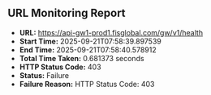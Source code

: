 ## URL Monitoring Report

- **URL:** https://api-gw1-prod1.fisglobal.com/gw/v1/health
- **Start Time:** 2025-09-21T07:58:39.897539
- **End Time:** 2025-09-21T07:58:40.578912
- **Total Time Taken:** 0.681373 seconds
- **HTTP Status Code:** 403
- **Status:** Failure
- **Failure Reason:** HTTP Status Code: 403
